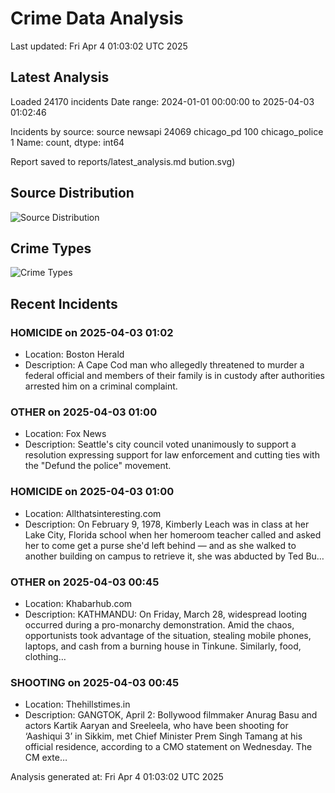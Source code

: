 # Crime Data Analysis
Last updated: Fri Apr  4 01:03:02 UTC 2025

## Latest Analysis

Loaded 24170 incidents
Date range: 2024-01-01 00:00:00 to 2025-04-03 01:02:46

Incidents by source:
source
newsapi           24069
chicago_pd          100
chicago_police        1
Name: count, dtype: int64

Report saved to reports/latest_analysis.md
bution.svg)

## Source Distribution
![Source Distribution](images/source_distribution.svg)

## Crime Types
![Crime Types](images/crime_types.svg)

## Recent Incidents

### HOMICIDE on 2025-04-03 01:02
- Location: Boston Herald
- Description: A Cape Cod man who allegedly threatened to murder a federal official and members of their family is in custody after authorities arrested him on a criminal complaint.


### OTHER on 2025-04-03 01:00
- Location: Fox News
- Description: Seattle's city council voted unanimously to support a resolution expressing support for law enforcement and cutting ties with the "Defund the police" movement.


### HOMICIDE on 2025-04-03 01:00
- Location: Allthatsinteresting.com
- Description: On February 9, 1978, Kimberly Leach was in class at her Lake City, Florida school when her homeroom teacher called and asked her to come get a purse she'd left behind — and as she walked to another building on campus to retrieve it, she was abducted by Ted Bu…


### OTHER on 2025-04-03 00:45
- Location: Khabarhub.com
- Description: KATHMANDU: On Friday, March 28, widespread looting occurred during a pro-monarchy demonstration. Amid the chaos, opportunists took advantage of the situation, stealing mobile phones, laptops, and cash from a burning house in Tinkune. Similarly, food, clothing…


### SHOOTING on 2025-04-03 00:45
- Location: Thehillstimes.in
- Description: GANGTOK, April 2: Bollywood filmmaker Anurag Basu and actors Kartik Aaryan and Sreeleela, who have been shooting for ‘Aashiqui 3’ in Sikkim, met Chief Minister Prem Singh Tamang at his official residence, according to a CMO statement on Wednesday. The CM exte…

Analysis generated at: Fri Apr  4 01:03:02 UTC 2025
